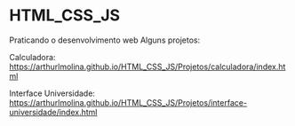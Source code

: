 # HTML_CSS_JS
 Praticando o desenvolvimento web 
Alguns projetos: 

Calculadora: https://arthurlmolina.github.io/HTML_CSS_JS/Projetos/calculadora/index.html

Interface Universidade: https://arthurlmolina.github.io/HTML_CSS_JS/Projetos/interface-universidade/index.html
